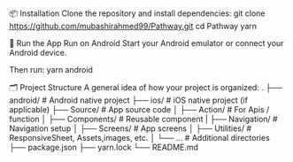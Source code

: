 📦 Installation
Clone the repository and install dependencies:
git clone https://github.com/mubashirahmed99/Pathway.git
cd Pathway
yarn

📱 Run the App
Run on Android
Start your Android emulator or connect your Android device.

Then run:
yarn android

🗂️ Project Structure
A general idea of how your project is organized:
.
├── android/          # Android native project
├── ios/              # iOS native project (if applicable)
├── Source/           # App source code
│   ├── Action/       # For Apis / function
│   ├── Components/   # Reusable component
|   ├── Navigation/   # Navigation setup
│   ├── Screens/      # App screens
│   ├── Utilities/    # ResponsiveSheet, Assets,images, etc.
│   └── ...           # Additional directories
├── package.json
├── yarn.lock
└── README.md


